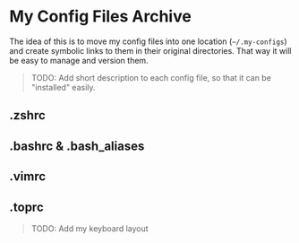 # My Config Files Archive

The idea of this is to move my config files into one location (`~/.my-configs`) and create symbolic links to them in their original directories. That way it will be easy to manage and version them.

> TODO: Add short description to each config file, so that it can be "installed" easily.

## .zshrc

## .bashrc & .bash\_aliases

## .vimrc

## .toprc

> TODO: Add my keyboard layout
